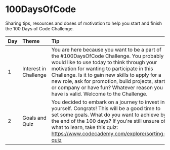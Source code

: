 # 100DaysOfCode
Sharing tips, resources and doses of motivation to help you start and finish the 100 Days of Code Challenge.

| Day  | Theme    | Tip   |
| :------------- | :---------- | :----------- |
| 1 | Interest in Challenge | You are here because you want to be a part of the #100DaysOfCode Challenge. You probably would like to use today to think through your motivation for wanting to participate in this Challenge. Is it to gain new skills to apply for a new role, ask for promotion, build projects, start or company or have fun? Whatever reason you have is valid. Welcome to the Challenge. |
| 2 | Goals and Quiz | You decided to embark on a journey to invest in yourself. Congrats! This will be a good time to set some goals. What do you want to achieve by the end of the 100 days? If you're still unsure of what to learn, take this quiz: https://www.codecademy.com/explore/sorting-quiz |


